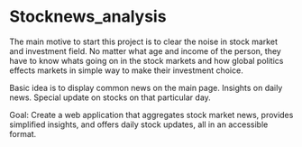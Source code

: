 # Stocknews_analysis

The main motive to start this project is to clear the noise in stock market and investment field. No matter what age and income of the person, they have to know whats going on in the stock markets and how global politics effects markets in simple way to make their investment choice.

Basic idea is to display common news on the main page. Insights on daily news. Special update on stocks on that particular day.

Goal: Create a web application that aggregates stock market news, provides simplified insights, and offers daily stock updates, all in an accessible format.
